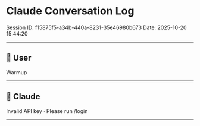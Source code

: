 # Claude Conversation Log

Session ID: f15875f5-a34b-440a-8231-35e46980b673
Date: 2025-10-20 15:44:20

---

## 👤 User

Warmup

---

## 🤖 Claude

Invalid API key · Please run /login

---

